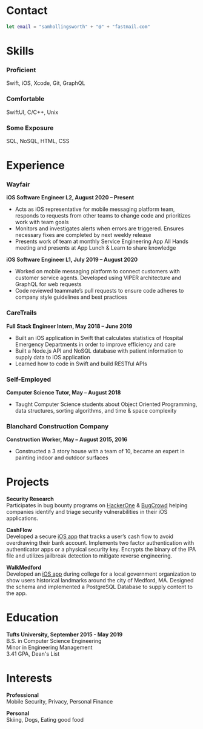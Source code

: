 # Contact

~~~swift
let email = "samhollingsworth" + "@" + "fastmail.com"
~~~

# Skills

### Proficient
Swift, iOS, Xcode, Git, GraphQL

### Comfortable
SwiftUI, C/C++, Unix

### Some Exposure
SQL, NoSQL, HTML, CSS

# Experience

### Wayfair
**iOS Software Engineer L2, August 2020 – Present** 
- Acts as iOS representative for mobile messaging platform team, responds to requests from other teams to change code and prioritizes work with team goals
- Monitors and investigates alerts when errors are triggered. Ensures necessary fixes are completed by next weekly release
- Presents work of team at monthly Service Engineering App All Hands meeting and presents at App Lunch & Learn to share knowledge

**iOS Software Engineer L1, July 2019 – August 2020**  
- Worked on mobile messaging platform to connect customers with customer service agents. Developed using VIPER architecture and GraphQL for web requests
- Code reviewed teammate’s pull requests to ensure code adheres to company style guidelines and best practices

### CareTrails
**Full Stack Engineer Intern, May 2018 – June 2019**  
- Built an iOS application in Swift that calculates statistics of Hospital Emergency Departments in order to improve efficiency and care  
- Built a Node.js API and NoSQL database with patient information to supply data to iOS application  
- Learned how to code in Swift and build RESTful APIs

### Self-Employed
**Computer Science Tutor, May – August 2018**  
- Taught Computer Science students about Object Oriented Programming, data structures, sorting algorithms, and time & space complexity

### Blanchard Construction Company
**Construction Worker, May – August 2015, 2016**  
- Constructed a 3 story house with a team of 10, became an expert in painting indoor and outdoor surfaces

# Projects

**Security Research**  
Participates in bug bounty programs on [HackerOne](https://hackerone.com/scrsh) & [BugCrowd](https://bugcrowd.com/scrsh) helping companies identify and triage security vulnerabilities in their iOS applications.

**CashFlow**  
Developed a secure [iOS app](https://github.com/samhollingsworth/CashFlow) that tracks a user’s cash flow to avoid overdrawing their bank account. Implements two factor authentication with authenticator apps or a physical security key. Encrypts the binary of the IPA file and utilizes jailbreak detection to mitigate reverse engineering.

**WalkMedford**  
Developed an [iOS app](https://github.com/walkMedfordiOS/iOSapp) during college for a local government organization to show users historical landmarks around the city of Medford, MA. Designed the schema and implemented a PostgreSQL Database to supply content to the app.

# Education

**Tufts University, September 2015 - May 2019**  
B.S. in Computer Science Engineering  
Minor in Engineering Management  
3.41 GPA, Dean's List

# Interests

**Professional**  
Mobile Security, Privacy, Personal Finance

**Personal**   
Skiing, Dogs, Eating good food
